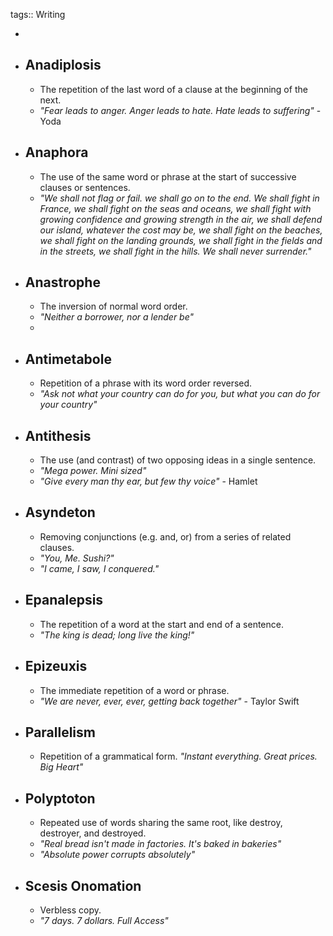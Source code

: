 tags:: Writing

-
- ## Anadiplosis
	- The repetition of the last word of a clause at the beginning of the next.
	- *"Fear leads to anger. Anger leads to hate. Hate leads to suffering"* - Yoda
- ## Anaphora
	- The use of the same word or phrase at the start of successive clauses or sentences.
	- *"We shall not flag or fail. we shall go on to the end. We shall fight in France, we shall fight on the seas and oceans, we shall fight with growing confidence and growing strength in the air, we shall defend our island, whatever the cost may be, we shall fight on the beaches, we shall fight on the landing grounds, we shall fight in the fields and in the streets, we shall fight in the hills. We shall never surrender."*
- ## Anastrophe
	- The inversion of normal word order.
	- *"Neither a borrower, nor a lender be"*
	-
- ## Antimetabole
	- Repetition of a phrase with its word order reversed.
	- *"Ask not what your country can do for you, but what you can do for your country"*
- ## Antithesis
	- The use (and contrast) of two opposing ideas in a single sentence.
	- *"Mega power. Mini sized"*
	- *"Give every man thy ear, but few thy voice"* - Hamlet
- ## Asyndeton
	- Removing conjunctions (e.g. and, or) from a series of related clauses.
	- *"You, Me. Sushi?"*
	- *"I came, I saw, I conquered."*
- ## Epanalepsis
	- The repetition of a word at the start and end of a sentence.
	- *"The king is dead; long live the king!"*
- ## Epizeuxis
	- The immediate repetition of a word or phrase.
	- *"We are never, ever, ever, getting back together"* - Taylor Swift
- ## Parallelism
	- Repetition of a grammatical form. *"Instant everything. Great prices. Big Heart"*
- ## Polyptoton
	- Repeated use of words sharing the same root, like destroy, destroyer, and destroyed.
	- *"Real bread isn't made in factories. It's baked in bakeries"*
	- *"Absolute power corrupts absolutely"*
- ## Scesis Onomation
	- Verbless copy.
	- *"7 days. 7 dollars. Full Access"*